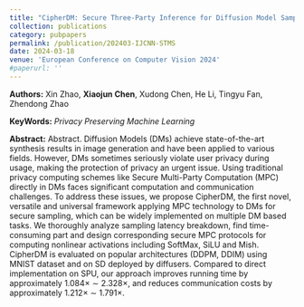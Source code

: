 ```yaml
---
title: "CipherDM: Secure Three-Party Inference for Diffusion Model Sampling (ACCEPTED)"
collection: publications
category: pubpapers
permalink: /publication/202403-IJCNN-STMS
date: 2024-03-18
venue: 'European Conference on Computer Vision 2024'
#paperurl: ''
---
```

**Authors:** Xin Zhao, **Xiaojun Chen**, Xudong Chen, He Li, Tingyu Fan, Zhendong Zhao

**KeyWords:** *Privacy Preserving Machine Learning*

**Abstract:** Abstract. Diffusion Models (DMs) achieve state-of-the-art synthesis results in image generation and have been applied to various fields. However, DMs sometimes seriously violate user privacy during usage, making the protection of privacy an urgent issue. Using traditional privacy computing schemes like Secure Multi-Party Computation (MPC) directly in DMs faces significant computation and communication challenges. To address these issues, we propose CipherDM, the first novel, versatile and universal framework applying MPC technology to DMs for secure sampling, which can be widely implemented on multiple DM based tasks. We thoroughly analyze sampling latency breakdown, find time-consuming part and design corresponding secure MPC protocols for computing nonlinear activations including SoftMax, SiLU and Mish. CipherDM is evaluated on popular architectures (DDPM, DDIM) using MNIST dataset and on SD deployed by diffusers. Compared to direct implementation on SPU, our approach improves running time by approximately 1.084× ∼ 2.328×, and reduces communication costs by approximately 1.212× ∼ 1.791×.
